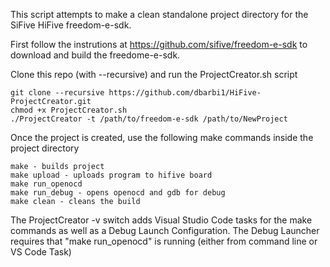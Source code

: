 This script attempts to make a clean standalone project directory for the SiFive HiFive freedom-e-sdk.

First follow the instrutions at https://github.com/sifive/freedom-e-sdk to download and build the freedome-e-sdk.

Clone this repo (with --recursive) and run the ProjectCreator.sh script
```
git clone --recursive https://github.com/dbarbi1/HiFive-ProjectCreator.git 
chmod +x ProjectCreator.sh
./ProjectCreator -t /path/to/freedom-e-sdk /path/to/NewProject
```

Once the project is created, use the following make commands inside the project directory

```
make - builds project
make upload - uploads program to hifive board
make run_openocd
make run_debug - opens openocd and gdb for debug
make clean - cleans the build
```

The ProjectCreator -v switch adds Visual Studio Code tasks for the make commands as well as a Debug Launch Configuration. The Debug Launcher requires that "make run_openocd" is running (either from command line or VS Code Task)
